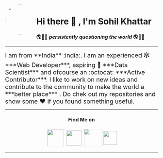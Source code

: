 <img align=left style='border-radius:100%' height=100 src='https://user-images.githubusercontent.com/56331870/87241969-0e022d80-c446-11ea-9e76-0c5f417259d4.png'>

# Hi there 👋 , I'm **Sohil Khattar**

### 🌎🙋‍♂️ _persistently questioning the world_ 🌎🙋‍♂️

---



<div style='font-size:20px'>I am from **India** :india:. I am an experienced 🕸 ***Web Developer***, aspiring 🔬 ***Data Scientist*** and ofcourse an :octocat: ***Active Contributor***.
I like to work on new ideas and contribute to the community to make the world a ***better place*** .
Do chek out my repositories and show some ♥ if you found something useful.</div>

---
<center> 

<div align="center"> 

### Find Me on 

</center>
<div align='center' style='display:flex;align-items:center;justify-content:center'>
<a href='https://www.instagram.com/sohilkhattar/'><img height=55 style='margin:4px' src='https://user-images.githubusercontent.com/56331870/87242158-d0060900-c447-11ea-9966-836a89d48b84.png'></a> <a href='https://www.linkedin.com/in/sohil-khattar-444663113/'><img style='margin:4px' height=50 src='https://user-images.githubusercontent.com/56331870/87242298-02fccc80-c449-11ea-9401-631f50c52cda.png'></a>  <a href='https://sohilkhattar.herokuapp.com/'><img height=60 style='margin:4px' src='https://user-images.githubusercontent.com/56331870/87242267-b2856f00-c448-11ea-99bd-599193f0442f.png'></a> <a href='https://www.kaggle.com/sohilkhattar'><img height=45 src='https://user-images.githubusercontent.com/56331870/87242376-b239a380-c449-11ea-94d8-3dde19cc5c3e.png'></a></div>

---



<!--
**SohilK03/SohilK03** is a ✨ _special_ ✨ repository because its `README.md` (this file) appears on your GitHub profile.

Here are some ideas to get you started:

- 🔭 I’m currently working on ...
- 🌱 I’m currently learning ...
- 👯 I’m looking to collaborate on ...
- 🤔 I’m looking for help with ...
- 💬 Ask me about ...
- 📫 How to reach me: ...
- 😄 Pronouns: ...
- ⚡ Fun fact: ...
-->
